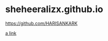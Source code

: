 # sheheeralizx.github.io



https://github.com/HARISANKARK


[a link](https://github.com/user/repo/blob/branch/other_file.md)
